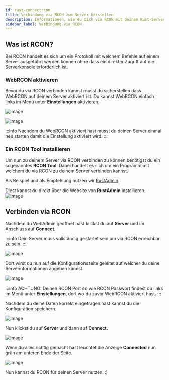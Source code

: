 ```yaml
---
id: rust-connectrcon
title: Verbindung via RCON zum Server herstellen
description: Informationen, wie du dich via RCON mit deinem Rust-Server von ZAP-Hosting verbinden kannst, um deinen Server zu verwalten - ZAP-Hosting.com Dokumentationen
sidebar_label: Verbindung via RCON
---
```


## Was ist RCON?

Bei RCON handelt es sich um ein Protokoll mit welchem Befehle auf einem Server ausgeführt werden können ohne dass ein direkter Zugriff auf die Serverkonsole erforderlich ist.

### WebRCON aktivieren

Bevor du via RCON verbinden kannst musst du sicherstellen dass WebRCON auf deinem Server aktiviert ist.
Du kannst WebRCON einfach links im Menü unter **Einstellungen** aktivieren.

![image](https://user-images.githubusercontent.com/26007280/189935075-d8410086-a638-4ae5-814a-c91e65abf812.png)

![image](https://user-images.githubusercontent.com/26007280/189935132-22df1a52-81c1-4edd-895d-723ace8fa1b9.png)

:::info
Nachdem du WebRCON aktiviert hast musst du deinen Server einmal neu starten damit die Einstellung aktiviert wird. 
:::

### Ein RCON Tool installieren

Um nun zu deinem Server via RCON verbinden zu können benötigst du ein sogenanntes **RCON Tool**. Dabei handelt es sich um ein Programm mit welchem du via RCON zu deinem Server verbinden kannst. 

Als Beispiel und als Empfehlung nutzen wir [RustAdmin](https://www.rustadmin.com/).

Diest kannst du direkt über die Website von **RustAdmin** installieren.
![image](https://user-images.githubusercontent.com/26007280/189935195-073a0878-1aa1-437a-8761-d1434d069469.png)

## Verbinden via RCON

Nachdem du WebAdmin geöffnet hast klickst du auf **Server** und im Anschluss auf **Connect**.

:::info
Dein Server muss vollständig gestartet sein um via RCON erreichbar zu sein. 
:::

![image](https://user-images.githubusercontent.com/26007280/189935408-315587b5-0f51-4728-8de5-b08de52e023e.png)

Dort wirst du nun auf die Konfigurationsseite geleitet auf welcher du deine Serverinformationen angeben kannst.

![image](https://user-images.githubusercontent.com/26007280/189935448-6236075d-bcef-478e-9f9e-b481033cfcac.png)

:::info
ACHTUNG: Deinen RCON Port so wie RCON Passwort findest du links im Menü unter **Einstellungen**, dort wo du zuvor WebRCON aktiviert hast. 
:::

Nachdem du deine Daten korrekt eingetragen hast kannst du die Konfiguration speichern.

![image](https://user-images.githubusercontent.com/26007280/189935483-81b3a158-e1ea-4a56-9719-2ccebdc45155.png)

Nun klickst du auf **Server** und dann auf **Connect**.

![image](https://user-images.githubusercontent.com/26007280/189935514-550db0b4-493c-41f6-ab5a-158dbc184b6b.png)

Wenn du alles richtig gemacht hast leuchtet die Anzeige **Connected** nun grün am unteren Ende der Seite.

![image](https://user-images.githubusercontent.com/26007280/189935617-64849a03-c969-46a0-9765-58c73ca0c551.png)

Nun kannst du RCON für deinen Server nutzen. :) 
